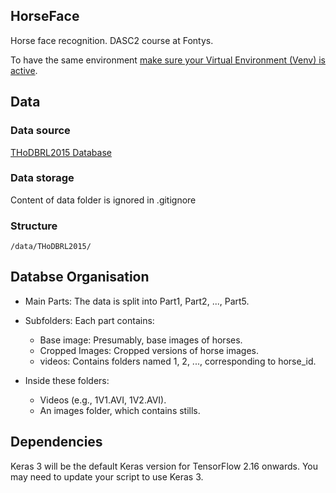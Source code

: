 ## HorseFace

Horse face recognition. DASC2 course at Fontys.

To have the same environment [make sure your Virtual Environment (Venv) is active](README_VENV.md).

## Data
### Data source
[THoDBRL2015 Database](https://ieee-dataport.org/open-access/thodbrl2015-database)

### Data storage
Content of data folder is ignored in .gitignore

### Structure

    /data/THoDBRL2015/


## Databse Organisation

* Main Parts: The data is split into Part1, Part2, ..., Part5.

* Subfolders: Each part contains:
    * Base image: Presumably, base images of horses.
    * Cropped Images: Cropped versions of horse images.
    * videos: Contains folders named 1, 2, ..., corresponding to horse_id.

* Inside these folders:
    * Videos (e.g., 1V1.AVI, 1V2.AVI).
    * An images folder, which  contains stills.

## Dependencies
Keras 3 will be the default Keras version for TensorFlow 2.16 onwards. You may need to update your script to use Keras 3.
